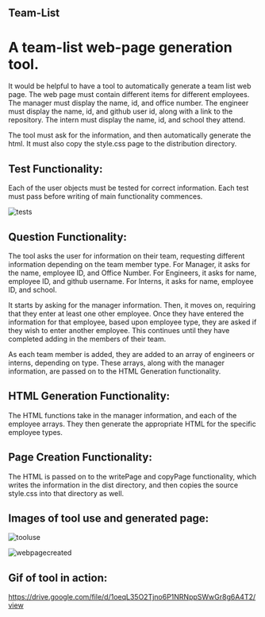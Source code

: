## Team-List

# A team-list web-page generation tool.

It would be helpful to have a tool to automatically generate a team list web page. The web page must contain different items for different employees. The manager must display the name, id, and office number. The engineer must display the name, id, and github user id, along with a link to the repository. The intern must display the name, id, and school they attend.

The tool must ask for the information, and then automatically generate the html. It must also copy the style.css page to the distribution directory.

## Test Functionality:

Each of the user objects must be tested for correct information. Each test must pass before writing of main functionality commences.

![tests](https://user-images.githubusercontent.com/52082187/95040806-055e7380-0692-11eb-8245-ba7f4e776f10.jpg)

## Question Functionality:

The tool asks the user for information on their team, requesting different information depending on the team member type. For Manager, it asks for the name, employee ID, and Office Number. For Engineers, it asks for name, employee ID, and github username. For Interns, it asks for name, employee ID, and school.

It starts by asking for the manager information. Then, it moves on, requiring that they enter at least one other employee. Once they have entered the information for that employee, based upon employee type, they are asked if they wish to enter another employee. This continues until they have completed adding in the members of their team.

As each team member is added, they are added to an array of engineers or interns, depending on type. These arrays, along with the manager information, are passed on to the HTML Generation functionality.

## HTML Generation Functionality:

The HTML functions take in the manager information, and each of the employee arrays. They then generate the appropriate HTML for the specific employee types.

## Page Creation Functionality:

The HTML is passed on to the writePage and copyPage functionality, which writes the information in the dist directory, and then copies the source style.css into that directory as well.

## Images of tool use and generated page:

![tooluse](https://user-images.githubusercontent.com/52082187/95036369-f45b3580-0684-11eb-9361-4c65fde16652.jpg)

![webpagecreated](https://user-images.githubusercontent.com/52082187/95036552-89f6c500-0685-11eb-89c0-1e1d6248abfe.jpg)


## Gif of tool in action:
https://drive.google.com/file/d/1oeqL35O2Tjno6P1NRNppSWwGr8g6A4T2/view
